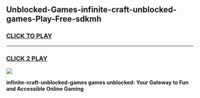 
## Unblocked-Games-infinite-craft-unblocked-games-Play-Free-sdkmh
<h3>
<a href="https://premium76.site?title=infinite-craft-unblocked-games&ref=15A">CLICK TO PLAY</a></h3>
<hr>

<h3>
<a href="https://premium76.site?title=infinite-craft-unblocked-games&ref=15A">CLICK 2 PLAY</a>
  
</h3>

<a href="https://premium76.site?title=infinite-craft-unblocked-games&ref=15A"><img src="https://clearcache.store/games.png"></a>


**infinite-craft-unblocked-games games unblocked: Your Gateway to Fun and Accessible Online Gaming**
